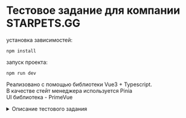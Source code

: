 # Тестовое задание для компании STARPETS.GG

установка зависимостей:
```
npm install
```
запуск проекта:
```
npm run dev
```
Реализовано с помощью библиотеки Vue3 + Typescript.<br/>
В качестве стейт менеджера используется Pinia<br/>
UI библиотека - PrimeVue<br/>

<details>

<summary>Описание тестового задания</summary>

## Задание: SPA для конвертирования валют

#### Написать SPA для конвертирования валют. В приложении должен быть хедер и 2 страницы:

 - В хедере должны быть ссылки на 2 страницы “Главная” (/) и “Конвертация” (/convert) и Dropdown с
   выбором основной валюты сайта.
 - На главной странице должны отображаться курсы валют по отношению к основной валюте сайта, если
   основная валюта RUB, то пользователь видит, что 1 USD = 91.45 RUB, 1 EUR = 101.74 RUB.
 - На странице конвертации должна быть форма, состоящая из 2 строк, в каждой строке должен быть
  Dropdown с выбором валюты и числовой Input. В каждом Dropdown должна, по умолчанию, быть выбрана 1 из валют. При изменении, в любом из двух Input, значения, автоматом конвертировать и изменять в другом Input значение. Например, если в верхнем Dropdown выбрана валюта RUB, а в нижнем USD, пользователь вводить значений 1000 в верхний Input, то в нижнем Input, должно обновится значение на 10.94. Все значение при переводе, округлять до 2 знаков. Как референс, можно использовать конвертацию валют в Google.
#### Примечание:
 - Курсы валют можете получать с этого API GET https://status.neuralgeneration.com/api/currency, либо можете использовать любое открытое API из интернета.
 - Для реализации приложения использовать фреймворк Vue3 и любые библиотеки, которые вы посчитаете нужными.
 - На сайт добавить поддержку 3 валют USD, EUR, RUB.
 - Дизайн остаётся на ваше усмотрение, приветствуется разделение на компоненты и налаживание хороших связей между ними.
 - Будет плюсом добавление проверок в Input и отображение ошибок, например, когда человек вводит текстовые значения.

</details>
